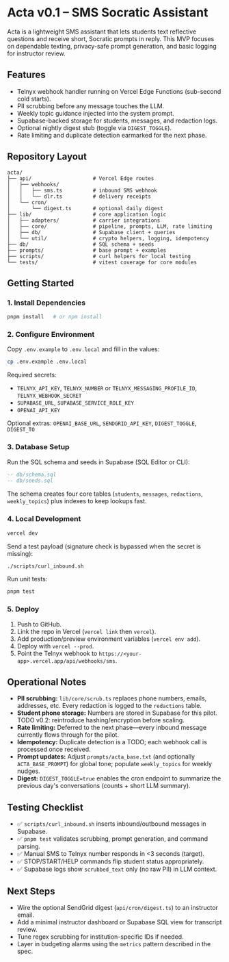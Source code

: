 # Acta v0.1 – SMS Socratic Assistant

Acta is a lightweight SMS assistant that lets students text reflective questions and receive short, Socratic prompts in reply. This MVP focuses on dependable texting, privacy-safe prompt generation, and basic logging for instructor review.

## Features

- Telnyx webhook handler running on Vercel Edge Functions (sub-second cold starts).
- PII scrubbing before any message touches the LLM.
- Weekly topic guidance injected into the system prompt.
- Supabase-backed storage for students, messages, and redaction logs.
- Optional nightly digest stub (toggle via `DIGEST_TOGGLE`).
- Rate limiting and duplicate detection earmarked for the next phase.

## Repository Layout

```
acta/
├── api/                    # Vercel Edge routes
│   ├── webhooks/
│   │   ├── sms.ts          # inbound SMS webhook
│   │   └── dlr.ts          # delivery receipts
│   └── cron/
│       └── digest.ts       # optional daily digest
├── lib/                    # core application logic
│   ├── adapters/           # carrier integrations
│   ├── core/               # pipeline, prompts, LLM, rate limiting
│   ├── db/                 # Supabase client + queries
│   └── util/               # crypto helpers, logging, idempotency
├── db/                     # SQL schema + seeds
├── prompts/                # base prompt + examples
├── scripts/                # curl helpers for local testing
└── tests/                  # vitest coverage for core modules
```

## Getting Started

### 1. Install Dependencies

```bash
pnpm install   # or npm install
```

### 2. Configure Environment

Copy `.env.example` to `.env.local` and fill in the values:

```bash
cp .env.example .env.local
```

Required secrets:

- `TELNYX_API_KEY`, `TELNYX_NUMBER` or `TELNYX_MESSAGING_PROFILE_ID`, `TELNYX_WEBHOOK_SECRET`
- `SUPABASE_URL`, `SUPABASE_SERVICE_ROLE_KEY`
- `OPENAI_API_KEY`

Optional extras: `OPENAI_BASE_URL`, `SENDGRID_API_KEY`, `DIGEST_TOGGLE`, `DIGEST_TO`

### 3. Database Setup

Run the SQL schema and seeds in Supabase (SQL Editor or CLI):

```sql
-- db/schema.sql
-- db/seeds.sql
```

The schema creates four core tables (`students`, `messages`, `redactions`, `weekly_topics`) plus indexes to keep lookups fast.

### 4. Local Development

```bash
vercel dev
```

Send a test payload (signature check is bypassed when the secret is missing):

```bash
./scripts/curl_inbound.sh
```

Run unit tests:

```bash
pnpm test
```

### 5. Deploy

1. Push to GitHub.
2. Link the repo in Vercel (`vercel link` then `vercel`).
3. Add production/preview environment variables (`vercel env add`).
4. Deploy with `vercel --prod`.
5. Point the Telnyx webhook to `https://<your-app>.vercel.app/api/webhooks/sms`.

## Operational Notes

- **PII scrubbing:** `lib/core/scrub.ts` replaces phone numbers, emails, addresses, etc. Every redaction is logged to the `redactions` table.
- **Student phone storage:** Numbers are stored in Supabase for this pilot. TODO v0.2: reintroduce hashing/encryption before scaling.
- **Rate limiting:** Deferred to the next phase—every inbound message currently flows through for the pilot.
- **Idempotency:** Duplicate detection is a TODO; each webhook call is processed once received.
- **Prompt updates:** Adjust `prompts/acta_base.txt` (and optionally `ACTA_BASE_PROMPT`) for global tone; populate `weekly_topics` for weekly nudges.
- **Digest:** `DIGEST_TOGGLE=true` enables the cron endpoint to summarize the previous day's conversations (counts + short LLM summary).

## Testing Checklist

- ✅ `scripts/curl_inbound.sh` inserts inbound/outbound messages in Supabase.
- ✅ `pnpm test` validates scrubbing, prompt generation, and command parsing.
- ✅ Manual SMS to Telnyx number responds in <3 seconds (target).
- ✅ STOP/START/HELP commands flip student status appropriately.
- ✅ Supabase logs show `scrubbed_text` only (no raw PII) in LLM context.

## Next Steps

- Wire the optional SendGrid digest (`api/cron/digest.ts`) to an instructor email.
- Add a minimal instructor dashboard or Supabase SQL view for transcript review.
- Tune regex scrubbing for institution-specific IDs if needed.
- Layer in budgeting alarms using the `metrics` pattern described in the spec.
